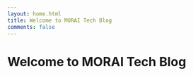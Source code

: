 ```yaml
---
layout: home.html
title: Welcome to MORAI Tech Blog
comments: false
---
```


# Welcome to MORAI Tech Blog